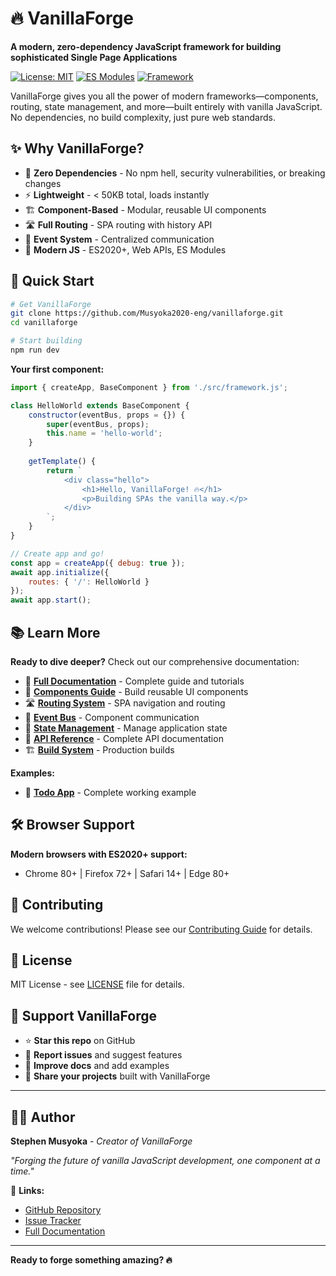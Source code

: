 # 🔥 VanillaForge

**A modern, zero-dependency JavaScript framework for building sophisticated Single Page Applications**

[![License: MIT](https://img.shields.io/badge/License-MIT-yellow.svg)](https://opensource.org/licenses/MIT)
[![ES Modules](https://img.shields.io/badge/ES-Modules-blue.svg)](https://developer.mozilla.org/en-US/docs/Web/JavaScript/Guide/Modules)
[![Framework](https://img.shields.io/badge/Framework-Vanilla%20JS-orange.svg)](https://vanillajs.org/)

VanillaForge gives you all the power of modern frameworks—components, routing, state management, and more—built entirely with vanilla JavaScript. No dependencies, no build complexity, just pure web standards.

## ✨ Why VanillaForge?

- 🚀 **Zero Dependencies** - No npm hell, security vulnerabilities, or breaking changes
- ⚡ **Lightweight** - < 50KB total, loads instantly
- 🏗️ **Component-Based** - Modular, reusable UI components
- 🛣️ **Full Routing** - SPA routing with history API
- 📡 **Event System** - Centralized communication
- 🔧 **Modern JS** - ES2020+, Web APIs, ES Modules

## 🚀 Quick Start

```bash
# Get VanillaForge
git clone https://github.com/Musyoka2020-eng/vanillaforge.git
cd vanillaforge

# Start building
npm run dev
```

**Your first component:**

```javascript
import { createApp, BaseComponent } from './src/framework.js';

class HelloWorld extends BaseComponent {
    constructor(eventBus, props = {}) {
        super(eventBus, props);
        this.name = 'hello-world';
    }
    
    getTemplate() {
        return `
            <div class="hello">
                <h1>Hello, VanillaForge! 🔥</h1>
                <p>Building SPAs the vanilla way.</p>
            </div>
        `;
    }
}

// Create app and go!
const app = createApp({ debug: true });
await app.initialize({
    routes: { '/': HelloWorld }
});
await app.start();
```

## 📚 Learn More

**Ready to dive deeper?** Check out our comprehensive documentation:

- 📖 **[Full Documentation](docs/README.md)** - Complete guide and tutorials
- 🧩 **[Components Guide](docs/components.md)** - Build reusable UI components  
- 🛣️ **[Routing System](docs/router.md)** - SPA navigation and routing
- 📡 **[Event Bus](docs/event-bus.md)** - Component communication
- 🎯 **[State Management](docs/state-management.md)** - Manage application state
- 🔧 **[API Reference](docs/API.md)** - Complete API documentation
- 🏗️ **[Build System](docs/build-system.md)** - Production builds

**Examples:**
- 📝 **[Todo App](examples/todo-app/)** - Complete working example

## 🛠️ Browser Support

**Modern browsers with ES2020+ support:**
- Chrome 80+ | Firefox 72+ | Safari 14+ | Edge 80+

## 🤝 Contributing

We welcome contributions! Please see our [Contributing Guide](docs/README.md#contributing) for details.

## 📄 License

MIT License - see [LICENSE](LICENSE) file for details.

## 🌟 Support VanillaForge

- ⭐ **Star this repo** on GitHub
- 🐛 **Report issues** and suggest features
- 📖 **Improve docs** and add examples  
- 💬 **Share your projects** built with VanillaForge

---

## 👨‍💻 Author

**Stephen Musyoka** - *Creator of VanillaForge*

*"Forging the future of vanilla JavaScript development, one component at a time."*

🔗 **Links:**
- [GitHub Repository](https://github.com/Musyoka2020-eng/vanillaforge)
- [Issue Tracker](https://github.com/Musyoka2020-eng/vanillaforge/issues)
- [Full Documentation](docs/README.md)

---

**Ready to forge something amazing? 🔥**
